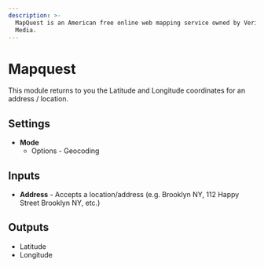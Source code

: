 ```yaml
---
description: >-
  MapQuest is an American free online web mapping service owned by Verizon
  Media.
---
```


# Mapquest

This module returns to you the Latitude and Longitude coordinates for an address / location.

## Settings

* **Mode**
  * Options - Geocoding

## Inputs

* **Address** - Accepts a location/address \(e.g. Brooklyn NY, 112 Happy Street Brooklyn NY, etc.\) 

## Outputs

* Latitude
* Longitude


